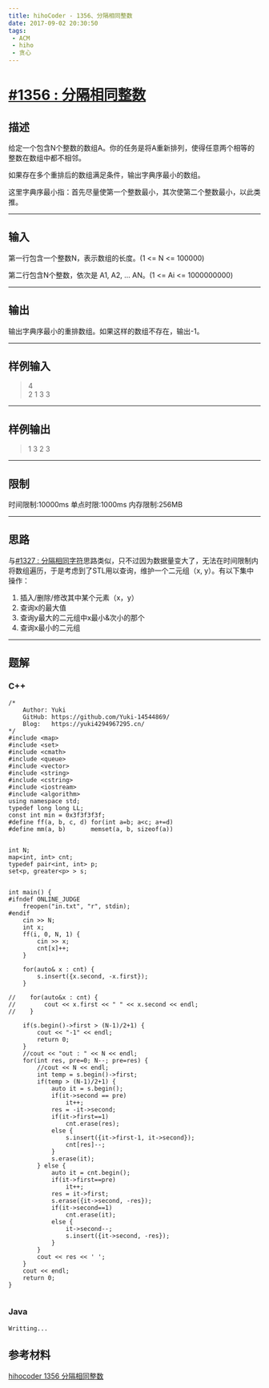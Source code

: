 ```yaml
---
title: hihoCoder - 1356、分隔相同整数
date: 2017-09-02 20:30:50
tags:
 - ACM
 - hiho
 - 贪心
---
```

# [#1356 : 分隔相同整数](http://hihocoder.com/problemset/problem/1356)
## 描述
给定一个包含N个整数的数组A。你的任务是将A重新排列，使得任意两个相等的整数在数组中都不相邻。  

如果存在多个重排后的数组满足条件，输出字典序最小的数组。  

这里字典序最小指：首先尽量使第一个整数最小，其次使第二个整数最小，以此类推。

---
## 输入
第一行包含一个整数N，表示数组的长度。(1 <= N <= 100000)  

第二行包含N个整数，依次是 A1, A2, ... AN。(1 <= Ai <= 1000000000)

---
## 输出
输出字典序最小的重排数组。如果这样的数组不存在，输出-1。

---
## 样例输入
>4  
2 1 3 3

---
## 样例输出
>1 3 2 3

---
## 限制
时间限制:10000ms
单点时限:1000ms
内存限制:256MB

---
## 思路
与[#1327 : 分隔相同字符](http://hihocoder.com/problemset/problem/1327)思路类似，只不过因为数据量变大了，无法在时间限制内将数组遍历，于是考虑到了STL用以查询，维护一个二元组（x, y）。有以下集中操作：
1. 插入/删除/修改其中某个元素（x，y）
2. 查询x的最大值
3. 查询y最大的二元组中x最小&次小的那个
4. 查询x最小的二元组

---
## 题解

### C++
```
/*
    Author: Yuki
    GitHub: https://github.com/Yuki-14544869/
    Blog:   https://yuki4294967295.cn/
*/
#include <map>
#include <set>
#include <cmath>
#include <queue>
#include <vector>
#include <string>
#include <cstring>
#include <iostream>
#include <algorithm>
using namespace std;
typedef long long LL;
const int min = 0x3f3f3f3f;
#define ff(a, b, c, d) for(int a=b; a<c; a+=d)
#define mm(a, b)       memset(a, b, sizeof(a))


int N;
map<int, int> cnt;
typedef pair<int, int> p;
set<p, greater<p> > s;


int main() {
#ifndef ONLINE_JUDGE
    freopen("in.txt", "r", stdin);
#endif
    cin >> N;
    int x;
    ff(i, 0, N, 1) {
        cin >> x;
        cnt[x]++;
    }

    for(auto& x : cnt) {
        s.insert({x.second, -x.first});
    }

//    for(auto&x : cnt) {
//        cout << x.first << " " << x.second << endl;
//    }

    if(s.begin()->first > (N-1)/2+1) {
        cout << "-1" << endl;
        return 0;
    }
    //cout << "out : " << N << endl;
    for(int res, pre=0; N--; pre=res) {
        //cout << N << endl;
        int temp = s.begin()->first;
        if(temp > (N-1)/2+1) {
            auto it = s.begin();
            if(it->second == pre)
                it++;
            res = -it->second;
            if(it->first==1)
                cnt.erase(res);
            else {
                s.insert({it->first-1, it->second});
                cnt[res]--;
            }
            s.erase(it);
        } else {
            auto it = cnt.begin();
            if(it->first==pre)
                it++;
            res = it->first;
            s.erase({it->second, -res});
            if(it->second==1)
                cnt.erase(it);
            else {
                it->second--;
                s.insert({it->second, -res});
            }
        }
        cout << res << ' ';
    }
    cout << endl;
    return 0;
}


```

### Java
```
Writting...
```

## 参考材料
[hihocoder 1356 分隔相同整数](http://www.cnblogs.com/Patt/p/5747698.html)